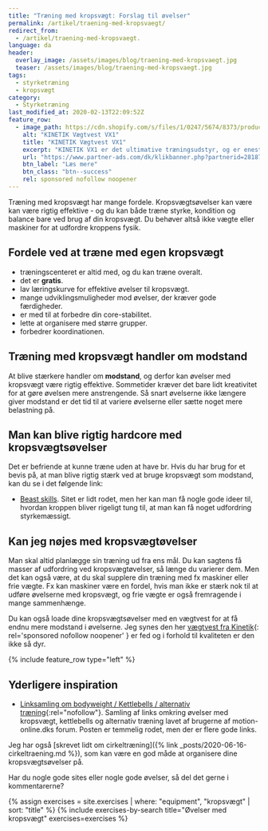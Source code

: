 ```yaml
---
title: "Træning med kropsvægt: Forslag til øvelser"
permalink: /artikel/traening-med-kropsvaegt/
redirect_from:
  - /artikel/traening-med-kropsvaegt.
language: da
header:
  overlay_image: /assets/images/blog/traening-med-kropsvaegt.jpg
  teaser: /assets/images/blog/traening-med-kropsvaegt.jpg
tags:
  - styrketræning
  - kropsvægt
category:
  - Styrketræning
last_modified_at: 2020-02-13T22:09:52Z
feature_row:
  - image_path: https://cdn.shopify.com/s/files/1/0247/5674/8373/products/KINETIK_VX1_-_Vaegtvest_900x.png?v=1574882659
    alt: "KINETIK Vægtvest VX1"
    title: "KINETIK Vægtvest VX1"
    excerpt: "KINETIK VX1 er det ultimative træningsudstyr, og er enestående når det kommer til design og kvalitet. Vores vægtvest er specialdesignet til at aktivere din styrke, og effektivisere din træning."
    url: "https://www.partner-ads.com/dk/klikbanner.php?partnerid=28187&bannerid=67046&htmlurl=https://kinetikshop.dk/products/kinetik-vx1-vaegtvest"
    btn_label: "Læs mere"
    btn_class: "btn--success"
    rel: sponsored nofollow noopener
---
```


Træning med kropsvægt har mange fordele. Kropsvægtsøvelser kan være kan være rigtig effektive - og du kan både træne styrke, kondition og balance bare ved brug af din kropsvægt. Du behøver altså ikke vægte eller maskiner for at udfordre kroppens fysik.

## Fordele ved at træne med egen kropsvægt

- træningscenteret er altid med, og du kan træne overalt.
- det er **gratis**.
- lav læringskurve for effektive øvelser til kropsvægt.
- mange udviklingsmuligheder mod øvelser, der kræver gode færdigheder.
- er med til at forbedre din core-stabilitet.
- lette at organisere med større grupper.
- forbedrer koordinationen.

## Træning med kropsvægt handler om modstand

At blive stærkere handler om **modstand**, og derfor kan øvelser med kropsvægt være rigtig effektive. Sommetider kræver det bare lidt kreativitet for at gøre øvelsen mere anstrengende. Så snart øvelserne ikke længere giver modstand er det tid til at variere øvelserne eller sætte noget mere belastning på.

## Man kan blive rigtig hardcore med kropsvægtsøvelser

Det er befriende at kunne træne uden at have br. Hvis du har brug for et bevis på, at man blive rigtig stærk ved at bruge kropsvægt som modstand, kan du se i det følgende link:

- [Beast skills](http://www.beastskills.com/tutorials/). Sitet er lidt rodet, men her kan man få nogle gode ideer til, hvordan kroppen bliver rigeligt tung til, at man kan få noget udfordring styrkemæssigt.

## Kan jeg nøjes med kropsvægtøvelser

Man skal altid planlægge sin træning ud fra ens mål. Du kan sagtens få masser af udfordring ved kropsvægtøvelser, så længe du varierer dem. Men det kan også være, at du skal supplere din træning med fx maskiner eller frie vægte. Fx kan maskiner være en fordel, hvis man ikke er stærk nok til at udføre øvelserne med kropsvægt, og frie vægte er også fremragende i mange sammenhænge.

Du kan også loade dine kropsvægtsøvelser med en vægtvest for at få endnu mere modstand i øvelserne. Jeg synes den her [vægtvest fra Kinetik](https://www.partner-ads.com/dk/klikbanner.php?partnerid=28187&bannerid=67046&htmlurl=https://kinetikshop.dk/products/kinetik-vx1-vaegtvest){: rel='sponsored nofollow noopener' } er fed og i forhold til kvaliteten er den ikke så dyr.

{% include feature_row type="left" %}

## Yderligere inspiration

- [Linksamling om bodyweight / Kettlebells / alternativ træning](http://www.motion-online.dk/fora/index.php?showtopic=29480&hl=kropsv%E6gt){:rel="nofollow"}. Samling af links omkring øvelser med kropsvægt, kettlebells og alternativ træning lavet af brugerne af motion-online.dks forum. Posten er temmelig rodet, men der er flere gode links.

Jeg har også [skrevet lidt om cirkeltræning]({% link _posts/2020-06-16-cirkeltraening.md %}), som kan være en god måde at organisere dine kropsvægtsøvelser på.

Har du nogle gode sites eller nogle gode øvelser, så del det gerne i kommentarerne?

{% assign exercises = site.exercises | where: "equipment", "kropsvægt" | sort: "title" %}
{% include exercises-by-search title="Øvelser med kropsvægt" exercises=exercises %}
